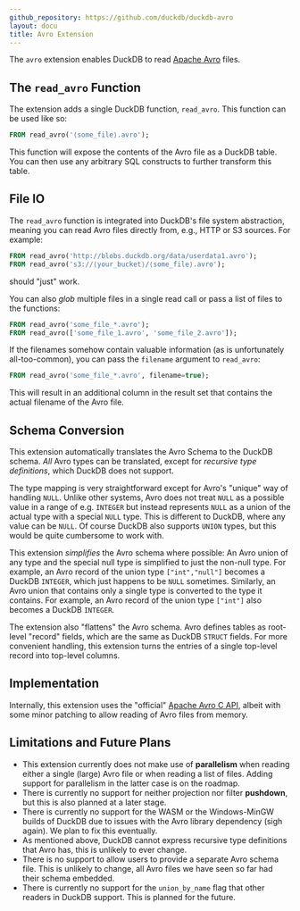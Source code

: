 ```yaml
---
github_repository: https://github.com/duckdb/duckdb-avro
layout: docu
title: Avro Extension
---
```


The `avro` extension enables DuckDB to read [Apache Avro](https://avro.apache.org) files.

## The `read_avro` Function

The extension adds a single DuckDB function, `read_avro`. This function can be used like so:

```sql
FROM read_avro('⟨some_file⟩.avro');
```

This function will expose the contents of the Avro file as a DuckDB table. You can then use any arbitrary SQL constructs to further transform this table.

## File IO

The `read_avro` function is integrated into DuckDB's file system abstraction, meaning you can read Avro files directly from, e.g., HTTP or S3 sources. For example:

```sql
FROM read_avro('http://blobs.duckdb.org/data/userdata1.avro');
FROM read_avro('s3://⟨your_bucket⟩/⟨some_file⟩.avro');
```

should "just" work.

You can also *glob* multiple files in a single read call or pass a list of files to the functions:

```sql
FROM read_avro('some_file_*.avro');
FROM read_avro(['some_file_1.avro', 'some_file_2.avro']);
```

If the filenames somehow contain valuable information (as is unfortunately all-too-common), you can pass the `filename` argument to `read_avro`:

```sql
FROM read_avro('some_file_*.avro', filename=true);
```

This will result in an additional column in the result set that contains the actual filename of the Avro file. 

## Schema Conversion

This extension automatically translates the Avro Schema to the DuckDB schema. *All* Avro types can be translated, except for *recursive type definitions*, which DuckDB does not support.

The type mapping is very straightforward except for Avro's "unique" way of handling `NULL`. Unlike other systems, Avro does not treat `NULL` as a possible value in a range of e.g. `INTEGER` but instead represents `NULL` as a union of the actual type with a special `NULL` type. This is different to DuckDB, where any value can be `NULL`. Of course DuckDB also supports `UNION` types, but this would be quite cumbersome to work with.

This extension *simplifies* the Avro schema where possible: An Avro union of any type and the special null type is simplified to just the non-null type. For example, an Avro record of the union type `["int","null"]` becomes a DuckDB `INTEGER`, which just happens to be `NULL` sometimes. Similarly, an Avro union that contains only a single type is converted to the type it contains. For example, an Avro record of the union type `["int"]` also becomes a DuckDB `INTEGER`.

The extension also "flattens" the Avro schema. Avro defines tables as root-level "record" fields, which are the same as DuckDB `STRUCT` fields. For more convenient handling, this extension turns the entries of a single top-level record into top-level columns.

## Implementation

Internally, this extension uses the "official" [Apache Avro C API](https://avro.apache.org/docs/++version++/api/c/), albeit with some minor patching to allow reading of Avro files from memory.

## Limitations and Future Plans

* This extension currently does not make use of **parallelism** when reading either a single (large) Avro file or when reading a list of files. Adding support for parallelism in the latter case is on the roadmap. 
* There is currently no support for neither projection nor filter **pushdown**, but this is also planned at a later stage.
* There is currently no support for the WASM or the Windows-MinGW builds of DuckDB due to issues with the Avro library dependency (sigh again). We plan to fix this eventually.
* As mentioned above, DuckDB cannot express recursive type definitions that Avro has, this is unlikely to ever change.
* There is no support to allow users to provide a separate Avro schema file. This is unlikely to change, all Avro files we have seen so far had their schema embedded.
* There is currently no support for the `union_by_name` flag that other readers in DuckDB support. This is planned for the future.